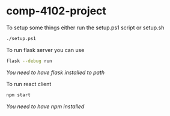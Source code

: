 # comp-4102-project

To setup some things either run the setup.ps1 script or setup.sh
```bash
./setup.ps1
```

To run flask server you can use
```bash
flask --debug run
```
*You need to have flask installed to path*

To run react client
```bash
npm start
```
*You need to have npm installed*
